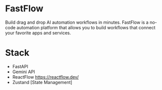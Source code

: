 # FastFlow

Build drag and drop AI automation workflows in minutes. FastFlow is a no-code automation platform that allows you to build workflows that connect your favorite apps and services. 

# Stack

- FastAPI
- Gemini API 
- ReactFlow https://reactflow.dev/
- Zustand [State Management]